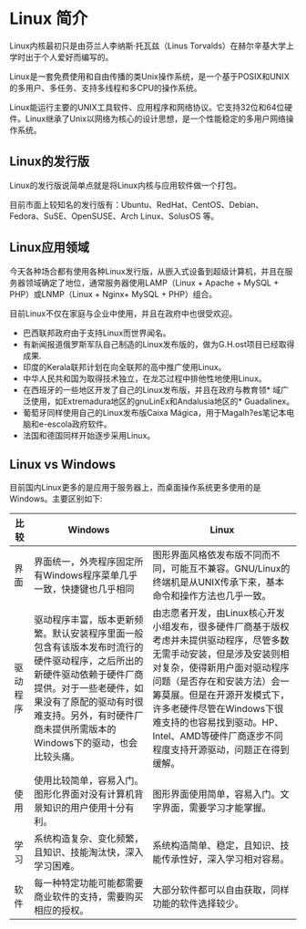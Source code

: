 # Linux 简介

Linux内核最初只是由芬兰人李纳斯·托瓦兹（Linus Torvalds）在赫尔辛基大学上学时出于个人爱好而编写的。

Linux是一套免费使用和自由传播的类Unix操作系统，是一个基于POSIX和UNIX的多用户、多任务、支持多线程和多CPU的操作系统。

Linux能运行主要的UNIX工具软件、应用程序和网络协议。它支持32位和64位硬件。Linux继承了Unix以网络为核心的设计思想，是一个性能稳定的多用户网络操作系统。

## Linux的发行版

Linux的发行版说简单点就是将Linux内核与应用软件做一个打包。

目前市面上较知名的发行版有：Ubuntu、RedHat、CentOS、Debian、Fedora、SuSE、OpenSUSE、Arch Linux、SolusOS 等。


## Linux应用领域

今天各种场合都有使用各种Linux发行版，从嵌入式设备到超级计算机，并且在服务器领域确定了地位，通常服务器使用LAMP（Linux + Apache + MySQL + PHP）或LNMP（Linux + Nginx+ MySQL + PHP）组合。

目前Linux不仅在家庭与企业中使用，并且在政府中也很受欢迎。

* 巴西联邦政府由于支持Linux而世界闻名。
* 有新闻报道俄罗斯军队自己制造的Linux发布版的，做为G.H.ost项目已经取得成果.
* 印度的Kerala联邦计划在向全联邦的高中推广使用Linux。
* 中华人民共和国为取得技术独立，在龙芯过程中排他性地使用Linux。
* 在西班牙的一些地区开发了自己的Linux发布版，并且在政府与教育领* 域广泛使用，如Extremadura地区的gnuLinEx和Andalusia地区的* Guadalinex。
* 葡萄牙同样使用自己的Linux发布版Caixa Mágica，用于Magalh?es笔记本电脑和e-escola政府软件。
* 法国和德国同样开始逐步采用Linux。

## Linux vs Windows
目前国内Linux更多的是应用于服务器上，而桌面操作系统更多使用的是 Windows。主要区别如下:

|比较|Windows|Linux|
----|----|----
|界面		|界面统一，外壳程序固定所有Windows程序菜单几乎一致，快捷键也几乎相同	|图形界面风格依发布版不同而不同，可能互不兼容。GNU/Linux的终端机是从UNIX传承下来，基本命令和操作方法也几乎一致。
|驱动程序	|驱动程序丰富，版本更新频繁。默认安装程序里面一般包含有该版本发布时流行的硬件驱动程序，之后所出的新硬件驱动依赖于硬件厂商提供。对于一些老硬件，如果没有了原配的驱动有时很难支持。另外，有时硬件厂商未提供所需版本的Windows下的驱动，也会比较头痛。	|由志愿者开发，由Linux核心开发小组发布，很多硬件厂商基于版权考虑并未提供驱动程序，尽管多数无需手动安装，但是涉及安装则相对复杂，使得新用户面对驱动程序问题（是否存在和安装方法）会一筹莫展。但是在开源开发模式下，许多老硬件尽管在Windows下很难支持的也容易找到驱动。HP、Intel、AMD等硬件厂商逐步不同程度支持开源驱动，问题正在得到缓解。
|使用		|使用比较简单，容易入门。图形化界面对没有计算机背景知识的用户使用十分有利。	|图形界面使用简单，容易入门。文字界面，需要学习才能掌握。
|学习		|系统构造复杂、变化频繁，且知识、技能淘汰快，深入学习困难。	|系统构造简单、稳定，且知识、技能传承性好，深入学习相对容易。
|软件		|每一种特定功能可能都需要商业软件的支持，需要购买相应的授权。	|大部分软件都可以自由获取，同样功能的软件选择较少。
